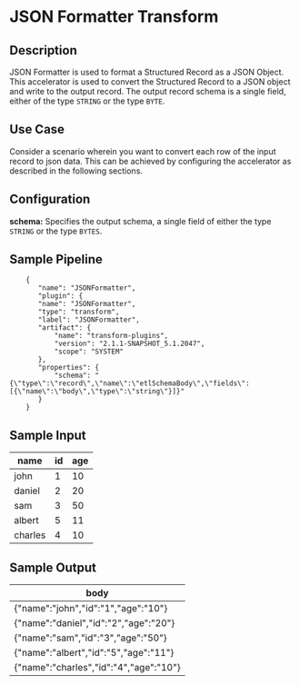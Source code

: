 # JSON Formatter Transform


Description
-----------
JSON Formatter is used to format a Structured Record as a JSON Object. This accelerator is used to convert the Structured Record to a JSON object and write to the output record. The output record schema is a single field,
either of the type ``STRING`` or the type ``BYTE``.


Use Case
--------
Consider a scenario wherein you want to convert each row of the input record to json data. This can be achieved by configuring the accelerator as described in the following sections.

Configuration
-------------
**schema:** Specifies the output schema, a single field of either the type ``STRING`` or the type ``BYTES``.


## Sample Pipeline

```
    {
       "name": "JSONFormatter",
       "plugin": {
       "name": "JSONFormatter",
       "type": "transform",
       "label": "JSONFormatter",
       "artifact": {
           "name": "transform-plugins",
           "version": "2.1.1-SNAPSHOT_5.1.2047",
           "scope": "SYSTEM"
       },
       "properties": {
           "schema": "{\"type\":\"record\",\"name\":\"etlSchemaBody\",\"fields\":[{\"name\":\"body\",\"type\":\"string\"}]}"
       }
    }

```

## Sample Input

|name   |id |age|
|-------|---|---|
|john   |1  |10 |
|daniel |2  |20 |
|sam    |3  |50 |
|albert |5  |11 |
|charles|4  |10 |


## Sample Output

|body   |
|-------|
|{"name":"john","id":"1","age":"10"}|
|{"name":"daniel","id":"2","age":"20"}|
|{"name":"sam","id":"3","age":"50"}|
|{"name":"albert","id":"5","age":"11"}|
|{"name":"charles","id":"4","age":"10"}|
